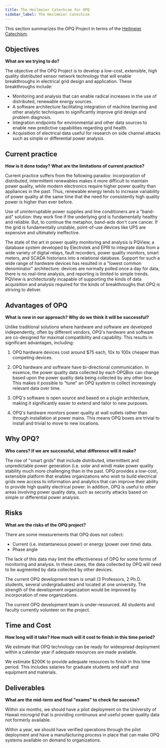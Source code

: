 ```yaml
---
title: The Heilmeier Catechism for OPQ
sidebar_label: The Heilmeier Catechism
---
```


This section summarizes the OPQ Project in terms of the [Heilmeier Catechism](https://www.darpa.mil/work-with-us/heilmeier-catechism).

## Objectives

**What are we trying to do?**

The objective of the OPQ Project is to develop a low-cost, extensible, high quality distributed sensor network technology that will enable breakthroughs in electrical grid design and application. These breakthroughs include:

  * Monitoring and analysis that can enable radical increases in the use of distributed, renewable energy sources.
  * A software architecture facilitating integration of machine learning and other analytic techniques to significantly improve grid design and problem diagnosis.
  * Integration endpoints for environmental and other data sources to enable new predictive capabilities regarding grid health.
  * Acquisition of electrical data useful for research on side channel attacks such as simple or differential power analysis.

## Current practice

**How is it done today? What are the limitations of current practice?**

Current practice suffers from the following paradox: incorporation of distributed, intermittent renewables makes it more difficult to maintain power quality, while modern electronics require higher power quality than appliances in the past. Thus, renewable energy tends to increase variability of power quality at the same time that the need for consistently high quality power is higher than ever before. 

Use of uninterruptable power supplies and line conditioners are a "band-aid" solution:  they work fine if the underlying grid is fundamentally healthy and reliable. But, to continue the metaphor, band-aids don't cure cancer. If the grid is fundamentally unstable, point-of-use devices like UPS are expensive and ultimately ineffective.

The state of the art in power quality monitoring and analysis is PQView, a database system developed by Electrotek and EPRI to integrate data from a wide variety of digital relays, fault recorders, power quality monitors, smart meters, and SCADA historians into a relational database. Support for such a wide range of hardware devices has resulted in a "lowest common denominator" architecture: devices are normally polled once a day for data, there is no real-time analysis, and reporting is limited to simple trends. PQView is architecturally incapable of supporting the kinds of data acquisition and analysis required for the kinds of breakthroughs that OPQ is striving to deliver. 

## Advantages of OPQ

**What is new in our approach? Why do we think it will be successful?**

Unlike traditional solutions where hardware and software are developed independently, often by different vendors, OPQ's hardware and software are co-designed for maximal compatibility and capability. This results in significant advantages, including: 

1. OPQ hardware devices cost around $75 each, 10x to 100x cheaper than competing devices. 

2. OPQ hardware and software have bi-directional communication. In essence, the power quality data collected by each OPQBox can change based upon the power quality data being collected by any other box. This makes it possible to "tune" an OPQ system to collect increasingly relevant data over time. 

3. OPQ's software is open source and based on a plugin architecture, making it significantly easier to extend and tailor to new purposes.

4. OPQ's hardware monitors power quality at wall outlets rather than through installation at power mains. This means OPQ boxes are trivial to install and trivial to move to new locations.  

## Why OPQ?

**Who cares? If we are successful, what difference will it make?**

The rise of "smart grids" that include distributed, intermittent and unpredictable power generation (i.e. solar and wind) make power quality stability much more challenging than in the past.  OPQ provides a low-cost, extensible platform that enables organizations who wish to build electrical grids new access to information and analytics that can improve their ability to provide high quality electrical power. In addition, OPQ is useful to other areas involving power quality data, such as security attacks based on simple or differential power analysis.

## Risks

**What are the risks of the OPQ project?**

There are some measurements that OPQ does not collect:
 
 * Current (i.e. instantaneous power) or energy (power over time) data.
 * Phase angle
 
The lack of this data may limit the effectiveness of OPQ for some forms of monitoring and analysis. In these cases, the data collected by OPQ will need to be augmented by data collected by other devices. 

The current OPQ development team is small (3 Professors, 2 Ph.D. students, several undergraduates) and located at one university. The strength of the development organization would be improved by incorporation of new organizations.

The current OPQ development team is under-resourced.  All students and faculty currently volunteer on the project.    

## Time and Cost

**How long will it take? How much will it cost to finish in this time period?**

We estimate that OPQ technology can be ready for widespread deployment within a calendar year if adequate resources are made available. 

We estimate $200K to provide adequate resources to finish in this time period. This includes salaries for graduate students and staff and equipment and materials.

## Deliverables

**What are the mid-term and final "exams" to check for success?**

Within six months, we should have a pilot deployment on the University of Hawaii microgrid that is providing continuous and useful power quality data not formerly available.

Within a year, we should have verified operations through the pilot deployment and have a manufacturing process in place that can make OPQ systems available on demand to organizations. 

